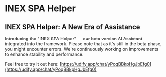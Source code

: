 # INEX SPA Helper

## INEX SPA Helper: A New Era of Assistance

Introducing the "INEX SPA Helper" — our beta version AI Assistant integrated into the framework. Please note that as it's still in the beta phase, you might encounter errors. We're continuously working on improvements to enhance stability and performance.

Feel free to try it out here: [https://udify.app/chat/yPoqBBkpHgJbEfg0](https://udify.app/chat/yPoqBBkpHgJbEfg0)

